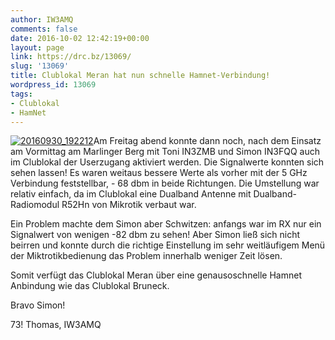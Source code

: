 ```yaml
---
author: IW3AMQ
comments: false
date: 2016-10-02 12:42:19+00:00
layout: page
link: https://drc.bz/13069/
slug: '13069'
title: Clublokal Meran hat nun schnelle Hamnet-Verbindung!
wordpress_id: 13069
tags:
- Clublokal
- HamNet
---
```


[![20160930_192212](https://drc.bz/wp-content/uploads/2016/10/20160930_192212-e1475412132787-225x300.jpg)](https://drc.bz/wp-content/uploads/2016/10/20160930_192212.jpg)Am Freitag abend konnte dann noch, nach dem Einsatz am Vormittag am Marlinger Berg mit Toni IN3ZMB und Simon IN3FQQ auch im Clublokal der Userzugang aktiviert werden. Die Signalwerte konnten sich sehen lassen! Es waren weitaus bessere Werte als vorher mit der 5 GHz Verbindung feststellbar, - 68 dbm in beide Richtungen. Die Umstellung war relativ einfach, da im Clublokal eine Dualband Antenne mit Dualband-Radiomodul R52Hn von Mikrotik verbaut war.

Ein Problem machte dem Simon aber Schwitzen: anfangs war im RX nur ein Signalwert von wenigen -82 dbm zu sehen! Aber Simon ließ sich nicht beirren und konnte durch die richtige Einstellung im sehr weitläufigem Menü der Miktrotikbedienung das Problem innerhalb weniger Zeit lösen.

Somit verfügt das Clublokal Meran über eine genausoschnelle Hamnet Anbindung wie das Clublokal Bruneck.

Bravo Simon!

73! Thomas, IW3AMQ

